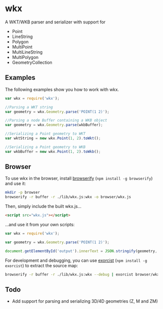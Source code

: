 wkx
========

A WKT/WKB parser and serializer with support for

- Point
- LineString
- Polygon
- MultiPoint
- MultiLineString
- MultiPolygon
- GeometryCollection

Examples
--------

The following examples show you how to work with wkx.

```javascript
var wkx = require('wkx');

//Parsing a WKT string
var geometry = wkx.Geometry.parse('POINT(1 2)');

//Parsing a node Buffer containing a WKB object
var geometry = wkx.Geometry.parse(wkbBuffer);

//Serializing a Point geometry to WKT
var wktString = new wkx.Point(1, 2).toWkt();

//Serializing a Point geometry to WKB
var wkbBuffer = new wkx.Point(1, 2).toWkb();
```

Browser
-------

To use wkx in the browser, install [browserify][] (`npm install -g browserify`) and use it:
```bash
mkdir -p browser
browserify -r buffer -r ./lib/wkx.js:wkx -o browser/wkx.js
```

Then, simply include the built wkx.js...
```html
<script src="wkx.js"></script>
```

...and use it from your own scripts:
```javascript
var wkx = require('wkx');

var geometry = wkx.Geometry.parse('POINT(1 2)');

document.getElementById('output').innerText = JSON.stringify(geometry, null, '  ');
```


For development and debugging, you can use [exorcist][] (`npm install -g exorcist`) to extract the source map:
```bash
browserify -r buffer -r ./lib/wkx.js:wkx --debug | exorcist browser/wkx.js.map > browser/wkx.js
```

[browserify]: http://browserify.org/
[exorcist]: https://www.npmjs.org/package/exorcist

Todo
----

- Add support for parsing and serializing 3D/4D geometries (Z, M and ZM)

